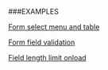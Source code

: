 ###EXAMPLES


[Form select menu and table](http://jsbin.com/bokiqebezo/edit?html,js,output)


[Form field validation](http://jsbin.com/kohomupuhu/edit?html,js,output)

[Field length limit onload](http://jsbin.com/yuromoviko/edit?html,js,output)
